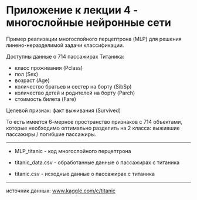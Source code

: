 Приложение к лекции 4 - многослойные нейронные сети
=

Пример реализации многослойного перцептрона (MLP) для решения линено-неразделимой задачи классификации.


Доступны данные о 714 пассажирах Титаника: 
- класс проживания (Pclass)
- пол (Sex)
- возраст (Age)
- количество братьев и сестер на борту (SibSp)
- количество детей и родителей на борту (Parch)
- стоимость билета (Fare)

Целевой признак: факт выживания (Survived)

То есть имеется 6-мерное пространство признаков с 714 объектами, которые необходимо оптимально разделить на 2 класса: выжившие пассажиры / погибшие пассажиры. 

***

- MLP_titanic  - код многослойного перцептрона

- titanic_data.csv - обработанные данные о пассажирах с титаника

- titanic.csv - исходные данные о пассажирах с титаника


***
источник данных: www.kaggle.com/c/titanic
